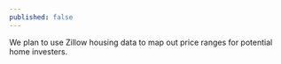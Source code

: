 ```yaml
---
published: false
---
```



We plan to use Zillow housing data to map out price ranges for potential home investers.